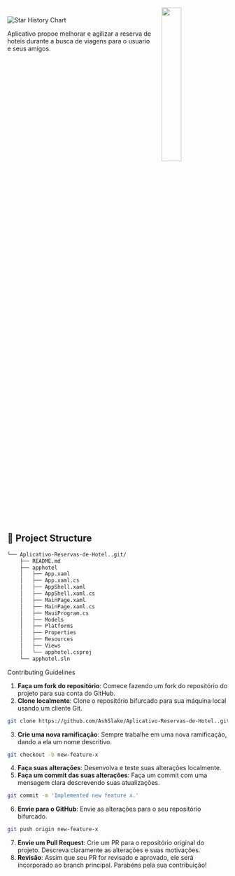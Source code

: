 
<div align="left" style="position: relative;">
<img src="https://i.pinimg.com/736x/1d/f3/fd/1df3fd2e5d4f5187ba7019a0d3bb5503.jpg" align="right" width="30%" style="margin: -20px 0 0 20px;">
<img
    alt="Star History Chart"
    src="https://readme-typing-svg.demolab.com?font=&weight=600&size=40&pause=1000&color=FFFFFF&center=true&vCenter=true&random=false&width=435&height=60&lines=APP+HOTEL+C+CHARP"
  />
<p align="left">
	Aplicativo propoe melhorar e agilizar a reserva de hoteis durante a busca de viagens para o usuario e seus amigos.
</p>

</div>
<br clear="right">

## 📁 Project Structure

```sh
└── Aplicativo-Reservas-de-Hotel..git/
    ├── README.md
    ├── apphotel
    │   ├── App.xaml
    │   ├── App.xaml.cs
    │   ├── AppShell.xaml
    │   ├── AppShell.xaml.cs
    │   ├── MainPage.xaml
    │   ├── MainPage.xaml.cs
    │   ├── MauiProgram.cs
    │   ├── Models
    │   ├── Platforms
    │   ├── Properties
    │   ├── Resources
    │   ├── Views
    │   └── apphotel.csproj
    └── apphotel.sln
```




<summary>Contributing Guidelines</summary>

1. **Faça um fork do repositório**: Comece fazendo um fork do repositório do projeto para sua conta do GitHub.
2. **Clone localmente**: Clone o repositório bifurcado para sua máquina local usando um cliente Git.
```sh
git clone https://github.com/AshSlake/Aplicativo-Reservas-de-Hotel..git
```
3. **Crie uma nova ramificação**: Sempre trabalhe em uma nova ramificação, dando a ela um nome descritivo.
```sh
git checkout -b new-feature-x
```
4. **Faça suas alterações**: Desenvolva e teste suas alterações localmente.
5. **Faça um commit das suas alterações**: Faça um commit com uma mensagem clara descrevendo suas atualizações.
```sh
git commit -m 'Implemented new feature x.'
```
6. **Envie para o GitHub**: Envie as alterações para o seu repositório bifurcado.
```sh
git push origin new-feature-x
```
7. **Envie um Pull Request**: Crie um PR para o repositório original do projeto. Descreva claramente as alterações e suas motivações.
8. **Revisão**: Assim que seu PR for revisado e aprovado, ele será incorporado ao branch principal. Parabéns pela sua contribuição!
</details>



